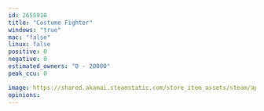```yaml
---
id: 2655910
title: "Costume Fighter"
windows: "true"
mac: "false"
linux: false
positive: 0
negative: 0
estimated_owners: "0 - 20000"
peak_ccu: 0

image: https://shared.akamai.steamstatic.com/store_item_assets/steam/apps/2655910/header.jpg?t=1703173703
opinions:
---
```

